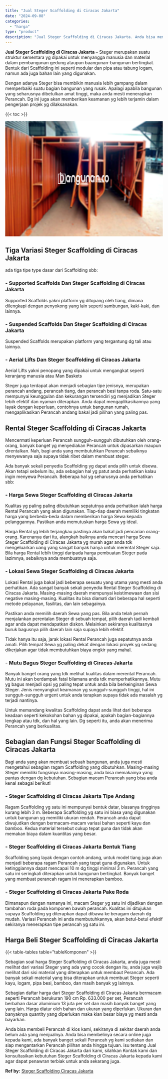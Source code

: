 ```yaml
---
title: "Jual Steger Scaffolding di Ciracas Jakarta"
date: "2024-09-08"
categories: 
  - "harga"
type: "product"
description: "Jual Steger Scaffolding di Ciracas Jakarta. Anda bisa membeli Perancah di kios kami, sekiranya di sekitar daerah anda belum ada yang menjualnya. Anda bisa me..."
---
```


**Jual Steger Scaffolding di Ciracas Jakarta** – Steger merupakan suatu struktur sementara yg dipakai untuk menyangga manusia dan material dalam pembangunan gedung ataupun baangunan-bangunan bertingkat. Bentuk dari Scaffolding ini seperti modular dan pipa atau tabung logam, namun ada juga bahan lain yang digunakan.

Dengan adanya Steger bisa membikin manusia lebih gampang dalam memperbaiki suatu bagian bangunan yang rusak. Apalagi apabila bangunan yang seharusnya dibetulkan amat tinggi, maka anda mesti menerapkan Perancah. Dg ini juga akan memberikan keamanan yg lebih terjamin dalam pengerjaan projek yg dilaksanakan.

{{< toc >}}

![Jual Steger Scaffolding di Ciracas Jakarta](/images/sewa-scaffolding-steger-25.png)

## Tiga Variasi Steger Scaffolding di Ciracas Jakarta

ada tiga tipe type dasar dari Scaffolding sbb:

### \- Supported Scaffolds Dan Steger Scaffolding di Ciracas Jakarta

Supported Scaffolds yakni platform yg ditopang oleh tiang, dimana dilengkapi dengan penyokong yang lain seperti sambungan, kaki-kaki, dan lainnya.

### \- Suspended Scaffolds Dan Steger Scaffolding di Ciracas Jakarta

Suspended Scaffolds merupakan platform yang tergantung dg tali atau lainnya.

### \- Aerial Lifts Dan Steger Scaffolding di Ciracas Jakarta

Aerial Lifts yakni penopang yang dipakai untuk mengangkat seperti keranjang manusia atau Man Baskets

Steger juga terdapat akan menjadi sebagian tipe jenisnya, merupakan perancah andang, perancah tiang, dan perancah besi tanpa roda. Satu-satu mempunyai keunggulan dan kekurangan tersendiri yg menjadikan Steger lebih efektif dan nyaman diterapkan. Anda dapat mengaplikasikannya yang layak dengan keperluan, contohnya untuk bangunan rumah, mengaplikasikan Perancah andang bakal jadi pilihan yang paling pas.

## Rental Steger Scaffolding di Ciracas Jakarta

Mencermati keperluan Perancah sungguh-sungguh dibutuhkan oleh orang-orang, banyak banget yg menyediakan Perancah untuk dipasarkan maupun direntalkan. Nah, bagi anda yang membutuhkan Perancah sebaiknya menyewanya saja supaya tidak ribet dalam membuat steger.

Ada banyak sekali penyedia Scaffolding yg dapat anda pilih untuk disewa. Akan tetapi sebelum itu, ada sebagian hal yg patut anda perhatikan kalau ingin menyewa Perancah. Beberapa hal yg seharusnya anda perhatikan sbb:

### \- Harga Sewa Steger Scaffolding di Ciracas Jakarta

Kualitas yg paling paling dibutuhkan sepatutnya anda perhatikan ialah harga Rental Perancah yang akan digunakan. Tiap-tiap daerah memiliki tingkatan harga yang berbeda-beda dalam memberikan harga Sewa kepada pelanggannya. Pastikan anda memutuskan harga Sewa yg ideal.

Harga Rental yg lebih terjangkau pastinya akan bakal jadi pencarian orang-orang. Karenanya dari itu, alangkah baiknya anda mencari harga Sewa Steger Scaffolding di Ciracas Jakarta yg murah agar anda tdk mengeluarkan uang yang sangat banyak hanya untuk merental Steger saja. Bila harga Rental lebih tinggi daripada harga pembuatan Steger pada lazimnya, sebaiknya anda membuatnya saja.

### \- Lokasi Sewa Steger Scaffolding di Ciracas Jakarta

Lokasi Rental juga bakal jadi beberapa sesuatu yang utama yang mesti anda perhatikan. Ada sangat banyak sekali penyedia Rental Steger Scaffolding di Ciracas Jakarta. Masing-masing daerah mempunyai keistimewaan dan sisi negative masing-masing. Kualitas itu bisa diamati dari beberapa hal seperti metode pelayanan, fasilitas, dan lain sebagainya.

Pastikan anda memilih daerah Sewa yang pas. Bila anda telah pernah menjalankan perentalan Steger di sebuah tempat, pilih daerah tadi kembali agar anda dapat mendapatkan diskon. Melainkan sekiranya kualitasnya buruk bagusnya pilih daerah lain saja supaya lebih efektif.

Tidak hanya itu saja, jarak lokasi Rental Perancah juga sepatutnya anda amati. Pilih tempat Sewa yg paling dekat dengan lokasi proyek yg sedang dikerjakan agar tidak membutuhkan biaya ongkir yang mahal.

### \- Mutu Bagus Steger Scaffolding di Ciracas Jakarta

Banyak banget orang yang tdk melihat kualitas dalam merental Perancah. Mutu ini akan berdampak fatal bilamana anda tdk memperhatikannya. Mutu yg bagus menjadi opsi yg paling tepat untuk anda bila berkeinginan Sewa Steger. Jenis menyangkut keamanan yg sungguh-sungguh tinggi, hal ini sungguh-sungguh urgent untuk anda terapkan supaya tidak ada masalah yg terjadi nantinya.

Untuk memandang kwalitas Scaffolding dapat anda lihat dari beberapa keadaan seperti kekokohan bahan yg dipakai, apakah bagian-bagiannya lengkap atau tdk, dan hal yang lain. Dg seperti itu, anda akan menerima Perancah yang berkualitas.

## Sebagian dan Fungsi Steger Scaffolding di Ciracas Jakarta

Bagi anda yang akan membuat sebuah bangunan, anda juga mesti mengetahui sebagian ragam Scaffolding yang dibutuhkan. Masing-masing Steger memiliki fungsinya masing-masing, anda bisa memakainya yang pantas dengan dg kebutuhan. Sebagian macam Perancah yang bisa anda kenal sebagai berikut!

### \- Steger Scaffolding di Ciracas Jakarta Tipe Andang

Ragam Scaffolding yg satu ini mempunyai bentuk datar, biasanya tingginya kurang lebih 3 m. Beberapa Scaffolding yg satu ini biasa yang digunakan untuk bangunan yg memiliki ukuran rendah. Perancah anda dapat diwujudkan dengan bermacam-macam variasi bahan seperti kayu dan bamboo. Kedua material tersebut cukup tepat guna dan tidak akan memakan biaya dalam kuantitas yang besar.

### \- Steger Scaffolding di Ciracas Jakarta Bentuk Tiang

Scaffolding yang layak dengan contoh andang, untuk model tiang juga akan menjadi beberapa ragam Perancah yang tepat guna digunakan. Untuk ketinggiannya dapat mencapai 10 m dg tinggi minimal 3 m. Perancah yang satu ini seringkali diterapkan untuk bangunan bertingkat. Banyak banget yang membuat perancah ragam ini menerapkan bamboo.

### \- Steger Scaffolding di Ciracas Jakarta Pake Roda

Dimanapun dengan namanya ini, macam Steger yg satu ini dijadikan dengan tambahan roda pada komponen bawah perancah. Kualitas ini ditujukan supaya Scaffolding yg diterapkan dapat dibawa ke beragam daerah dg mudah. Variasi Perancah ini anda membutuhkannya, akan betul-betul efektif sekiranya menerapkan tipe perancah yg satu ini.

## Harga Beli Steger Scaffolding di Ciracas Jakarta

{{< table-tables table="tableKomponen" >}}

Sebagian soal harga Steger Scaffolding di Ciracas Jakarta, anda juga mesti melihat dari variasi Steger yang ada yang cocok dengan itu, anda juga wajib melihat dari sisi material yang diterapkan untuk membaut Perancah. Ada banyak sekali material yang bisa diterapkan untuk membuat Steger seperti kayu, logam, pipa besi, bamboo, dan masih banyak yg lainnya.

Sebagian daftar harga dari Steger Scaffolding di Ciracas Jakarta bermacam seperti Perancah berukuran 190 cm Rp. 633.000 per set, Perancah berbahan dasar aluminium 13 juta per set dan masih banyak banget yang yang lain. Harga diatur oleh bahan dan ukuran yang diperlukan. Ukuran dan banyaknya quantity yang diperlukan maka kian besar biaya yg mesti anda bayarkan.

Anda bisa membeli Perancah di kios kami, sekiranya di sekitar daerah anda belum ada yang menjualnya. Anda bisa membelinya secara online juga kepada kami, ada banyak banget sekali Perancah yg kami sediakan dan siap mengantarkan Perancah pilihan anda hingga tujuan. isu tentang Jual Steger Scaffolding di Ciracas Jakarta dari kami, silahkan Kontak kami dan konsultasikan kebutuhan Steger Scaffolding di Ciracas Jakarta kepada kami agar dapat penawran terbiak untuk anda sekarang juga.

**Ref by:** [Steger Scaffolding Ciracas Jakarta](https://id.wikipedia.org/wiki/Steger)
